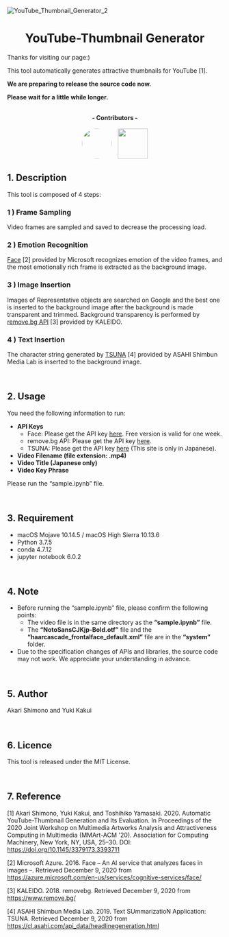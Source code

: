![YouTube_Thumbnail_Generator_2](https://user-images.githubusercontent.com/43920342/101775829-6774a280-3b33-11eb-89ac-26e2c9bffc9a.jpg)


<h1 align="center">YouTube-Thumbnail Generator</h1>

Thanks for visiting our page:)

This tool automatically generates attractive thumbnails for YouTube [1].

**We are preparing to release the source code now.**

**Please wait for a little while longer.**

<p align="center"><br>
<b><a>- Contributors -</a></b><br><br>
<b><a><a href="https://github.com/imcyano"><img src="https://avatars.githubusercontent.com/imcyano" width="70px;" style="border-radius: 50%;" /></a></b> 
&ensp; 
<b><a><a href="https://github.com/Y-14"><img src="https://avatars.githubusercontent.com/Y-14" width="70px;" /></a></b>
</p>

## 1. Description
This tool is composed of 4 steps: 
### 1 ) Frame Sampling
Video frames are sampled and saved to decrease the processing load.


### 2 ) Emotion Recognition
[Face](https://azure.microsoft.com/en-us/services/cognitive-services/face/) [2] provided by Microsoft recognizes emotion of the video frames, and the most emotionally rich frame is extracted as the background image.

### 3 ) Image Insertion
Images of Representative objects are searched on Google and the best one is inserted to the background image after the background is made transparent and trimmed. Background transparency is performed by [remove.bg API](https://www.remove.bg/) [3] provided by KALEIDO.

### 4 ) Text Insertion
The character string generated by [TSUNA](https://cl.asahi.com/api_data/headlinegeneration.html) [4] provided by ASAHI Shimbun Media Lab is inserted to the background image.

<br>

## 2. Usage
You need the following information to run:

- **API Keys**
    - Face: Please get the API key [here](https://azure.microsoft.com/en-us/try/cognitive-services/). Free version is valid for one week.
    - <span>remove.</span>bg API: Please get the API key [here](https://www.remove.bg/api).
    - TSUNA: Please get the API key [here](https://cl.asahi.com/register.html#/headline_generation) (This site is only in Japanese).
- **Video Filename (file extension: .mp4)**
- **Video Title (Japanese only)**
- **Video Key Phrase**


Please run the “sample.ipynb” file.

<br>

## 3. Requirement
- macOS Mojave 10.14.5 / macOS High Sierra 10.13.6
- Python 3.7.5
- conda 4.7.12
- jupyter notebook 6.0.2

<br>

## 4. Note
- Before running the “sample.ipynb” file, please confirm the following points:
    - The video file is in the same directory as the **“sample.ipynb”** file.
    - The **“NotoSansCJKjp-Bold.otf”** file and the **“haarcascade_frontalface_default.xml”** file are in the **“system”** folder.
- Due to the specification changes of APIs and libraries, the source code may not work. We appreciate your understanding in advance.  

<br>

## 5. Author
Akari Shimono and Yuki Kakui

<br>

## 6. Licence
This tool is released under the MIT License.

<br>

## 7. Reference
[1] Akari Shimono, Yuki Kakui, and Toshihiko Yamasaki. 2020. Automatic YouTube-Thumbnail Generation and Its Evaluation. In Proceedings of the 2020 Joint Workshop on Multimedia Artworks Analysis and Attractiveness Computing in Multimedia (MMArt-ACM '20). Association for Computing Machinery, New York, NY, USA, 25–30. DOI: https://doi.org/10.1145/3379173.3393711

[2] Microsoft Azure. 2016. Face – An AI service that analyzes faces in images –. Retrieved December 9, 2020 from https://azure.microsoft.com/en-us/services/cognitive-services/face/

[3] KALEIDO. 2018. removebg. Retrieved December 9, 2020 from https://www.remove.bg/

[4] ASAHI Shimbun Media Lab. 2019. Text SUmmarizatioN Application: TSUNA. Retrieved December 9, 2020 from https://cl.asahi.com/api_data/headlinegeneration.html




